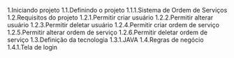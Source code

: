1.Iniciando projeto
    1.1.Definindo o projeto
        1.1.1.Sistema de Ordem de Serviços
    1.2.Requisitos do projeto
        1.2.1.Permitir criar usuário
        1.2.2.Permitir alterar usuário
        1.2.3.Permitir deletar usuário
        1.2.4.Permitir criar ordem de serviço
        1.2.5.Permitir alterar ordem de serviço
        1.2.6.Permitir deletar ordem de serviço
    1.3.Definição da tecnologia
        1.3.1.JAVA
    1.4.Regras de negócio
        1.4.1.Tela de login